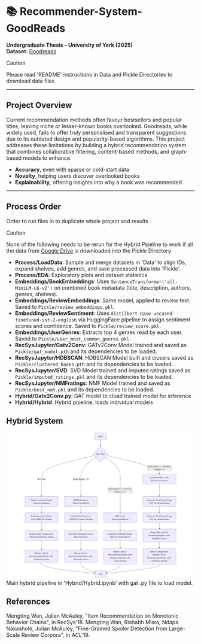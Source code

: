 # 📚 Recommender-System-GoodReads  
**Undergraduate Thesis – University of York (2025)**  
**Dataset**: [Goodreads](https://mengtingwan.github.io/data/goodreads.html#datasets)

> [!CAUTION]
> Please read 'README' instructions in Data and Pickle Directories to download data files

---

## Project Overview  
Current recommendation methods often favour bestsellers and popular titles, leaving niche or lesser-known books overlooked. Goodreads, while widely used, fails to offer truly personalised and transparent suggestions due to its outdated design and popularity-based algorithms. This project addresses these limitations by building a hybrid recommendation system that combines collaborative filtering, content-based methods, and graph-based models to enhance:  
- **Accuracy**, even with sparse or cold-start data  
- **Novelty**, helping users discover overlooked books  
- **Explainability**, offering insights into why a book was recommended  
---
## Process Order
Order to run files in to duplicate whole project and results  
> [!CAUTION]
> None of the following needs to be rerun for the Hybrid Pipeline to work if all the data from [Google Drive](https://drive.google.com/drive/folders/1IME8HPKDIt1SNNqZM4rrcO8ERoihCjAC?usp=drive_link) is downloaded into the Pickle Directory

- **Process/LoadData**: Sample and merge datasets in 'Data' to align IDs, expand shelves, add genres, and save processed data into 'Pickle'.  
- **Process/EDA**: Exploratory plots and dataset statistics.
- **Embeddings/BookEmbeddings**: Uses `SentenceTransformer('all-MiniLM-L6-v2')` on combined book metadata (title, description, authors, genres, shelves).  
- **Embeddings/ReviewEmbeddings**: Same model, applied to review text. Saved to `Pickle/review_embeddings.pkl`.  
- **Embeddings/ReviewSentiment**: Uses `distilbert-base-uncased-finetuned-sst-2-english` via HuggingFace pipeline to assign sentiment scores and confidence. Saved to `Pickle/review_score.pkl`.  
- **Embeddings/UserGenres**: Extracts top 4 genres read by each user. Saved to `Pickle/user_most_common_genres.pkl`.  
- **RecSysJupyter/Gatv2Conv**: GATv2Conv Model trained and saved as `Pickle/gat_model.pth` and its dependencies to be loaded.
- **RecSysJupyter/HDBSCAN**: HDBSCAN Model built and clusers saved as `Pickle/clustered_books.pth` and its dependencies to be loaded.
- **RecSysJupyter/SVD**: SVD Model trained and imputed ratings saved as `Pickle/imputed_ratings.pkl` and its dependencies to be loaded.
- **RecSysJupyter/NMFratings**: NMF Model trained and saved as `Pickle/best_nmf.pkl` and its dependencies to be loaded.
- **Hybrid/Gatv2Conv.py**: GAT model to cload trained model for inference
- **Hybrid/Hybrid**: Hybrid pipeline, loads individual models

##  Hybrid System  

![Hybrid Pipeline](./pipeline.png)
Main hybrid pipeline in 'Hybrid/Hybrid.ipynb' with gat .py file to load model.

## References
Mengting Wan, Julian McAuley, "Item Recommendation on Monotonic Behavior Chains", in RecSys'18.
Mengting Wan, Rishabh Misra, Ndapa Nakashole, Julian McAuley, "Fine-Grained Spoiler Detection from Large-Scale Review Corpora", in ACL'19.
